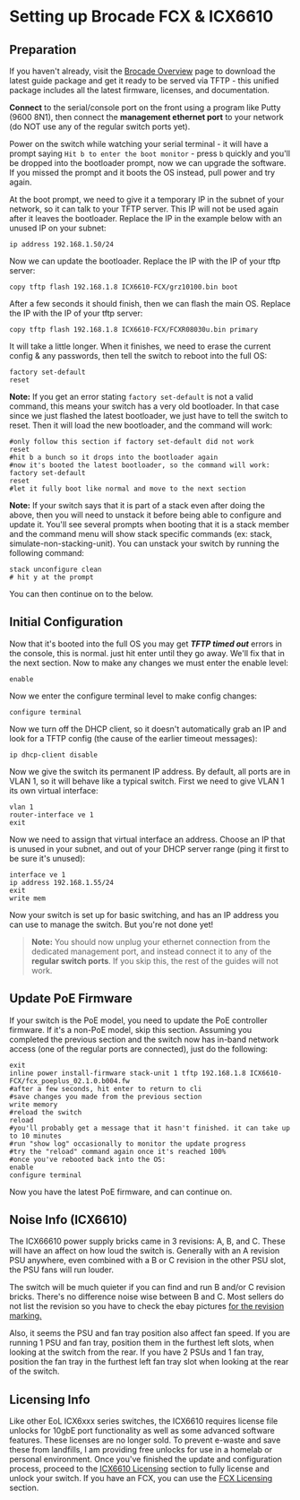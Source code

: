 # Setting up Brocade FCX & ICX6610

## Preparation
If you haven't already, visit the [Brocade Overview](brocade-overview.md) page to download the latest guide package and get it ready to be served via TFTP - this unified package includes all the latest firmware, licenses, and documentation.  

**Connect** to the serial/console port on the front using a program like Putty (9600 8N1), then connect the **management ethernet port** to your network (do NOT use any of the regular switch ports yet).

Power on the switch while watching your serial terminal - it will have a prompt saying ```Hit b to enter the boot monitor``` - press ```b``` quickly and you'll be dropped into the bootloader prompt, now we can upgrade the software. If you missed the prompt and it boots the OS instead, pull power and try again.

At the boot prompt, we need to give it a temporary IP in the subnet of your network, so it can talk to your TFTP server. This IP will not be used again after it leaves the bootloader. Replace the IP in the example below with an unused IP on your subnet:

```
ip address 192.168.1.50/24
```
Now we can update the bootloader. Replace the IP with the IP of your tftp server:
```
copy tftp flash 192.168.1.8 ICX6610-FCX/grz10100.bin boot
```

After a few seconds it should finish, then we can flash the main OS. Replace the IP with the IP of your tftp server:
```
copy tftp flash 192.168.1.8 ICX6610-FCX/FCXR08030u.bin primary
```
It will take a little longer. When it finishes, we need to erase the current config & any passwords, then tell the switch to reboot into the full OS:

```
factory set-default
reset
```
**Note:** If you get an error stating `factory set-default` is not a valid command, this means your switch has a very old bootloader. In that case since we just flashed the latest bootloader, we just have to tell the switch to reset. Then it will load the new bootloader, and the command will work:
```
#only follow this section if factory set-default did not work
reset
#hit b a bunch so it drops into the bootloader again
#now it's booted the latest bootloader, so the command will work:
factory set-default
reset
#let it fully boot like normal and move to the next section
```

**Note:** If your switch says that it is part of a stack even after doing the above, then you will need to unstack it before being able to configure and update it. You'll see several prompts when booting that it is a stack member and the command menu will show stack specific commands (ex: stack, simulate-non-stacking-unit). You can unstack your switch by running the following command:
```
stack unconfigure clean
# hit y at the prompt
```
You can then continue on to the below.


## Initial Configuration

Now that it's booted into the full OS you may get  **_TFTP timed out_**  errors in the console, this is normal. just hit enter until they go away. We'll fix that in the next section. Now to make any changes we must enter the enable level:
```
enable
```
Now we enter the configure terminal level to make config changes:

```
configure terminal
```
Now we turn off the DHCP client, so it doesn't automatically grab an IP and look for a TFTP config (the cause of the earlier timeout messages):
```
ip dhcp-client disable
```
Now we give the switch its permanent IP address. By default, all ports are in VLAN 1, so it will behave like a typical switch. First we need to give VLAN 1 its own virtual interface:

```
vlan 1
router-interface ve 1
exit
```
Now we need to assign that virtual interface an address. Choose an IP that is unused in your subnet, and out of your DHCP server range (ping it first to be sure it's unused):
```
interface ve 1
ip address 192.168.1.55/24
exit
write mem
```
Now your switch is set up for basic switching, and has an IP address you can use to manage the switch. But you're not done yet!  
>**Note:**  You should now unplug your ethernet connection from the dedicated management port, and instead connect it to any of the  **regular switch ports**.  If you skip this, the rest of the guides will not work.

## Update PoE Firmware
If your switch is the PoE model, you need to update the PoE controller firmware. If it's a non-PoE model, skip this section. Assuming you completed the previous section and the switch now has in-band network access (one of the regular ports are connected), just do the following:
```
exit
inline power install-firmware stack-unit 1 tftp 192.168.1.8 ICX6610-FCX/fcx_poeplus_02.1.0.b004.fw
#after a few seconds, hit enter to return to cli
#save changes you made from the previous section
write memory
#reload the switch
reload
#you'll probably get a message that it hasn't finished. it can take up to 10 minutes
#run "show log" occasionally to monitor the update progress
#try the "reload" command again once it's reached 100%
#once you've rebooted back into the OS:
enable
configure terminal
```
Now you have the latest PoE firmware, and can continue on.

## Noise Info (ICX6610)
The ICX66610 power supply bricks came in 3 revisions: A, B, and C. These will have an affect on how loud the switch is. Generally with an A revision PSU anywhere, even combined with a B or C revision in the other PSU slot, the PSU fans will run louder.

The switch will be much quieter if you can find and run B and/or C revision bricks. There's no difference noise wise between B and C. Most sellers do not list the revision so you have to check the ebay pictures [for the revision marking.](store/psu-rev.jpg)

Also, it seems the PSU and fan tray position also affect fan speed. If you are running 1 PSU and fan tray, position them in the furthest left slots, when looking at the switch from the rear. If you have 2 PSUs and 1 fan tray, position the fan tray in the furthest left fan tray slot when looking at the rear of the switch.  

## Licensing Info
Like other EoL ICX6xxx series switches, the ICX6610 requires license file unlocks for 10gbE port functionality as well as some advanced software features. These licenses are no longer sold. To prevent e-waste and save these from landfills, I am providing free unlocks for use in a homelab or personal environment. Once you've finished the update and configuration process, proceed to the [ICX6610 Licensing](6610.md) section to fully license and unlock your switch. If you have an FCX, you can use the [FCX Licensing](fcxlic.md) section.